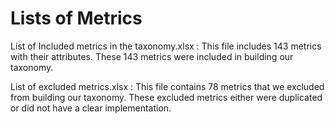 # Lists of Metrics
List of Included metrics in the taxonomy.xlsx : This file includes 143 metrics with their attributes. These 143 metrics were included in building our taxonomy.

List of excluded metrics.xlsx : This file contains 78 metrics that we excluded from building our taxonomy. These excluded metrics either were duplicated or did not have a clear implementation.
